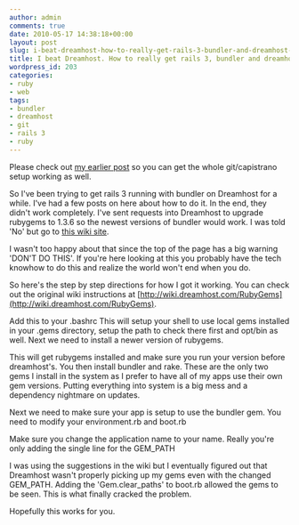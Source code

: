 ```yaml
---
author: admin
comments: true
date: 2010-05-17 14:38:18+00:00
layout: post
slug: i-beat-dreamhost-how-to-really-get-rails-3-bundler-and-dreamhost-working
title: I beat Dreamhost. How to really get rails 3, bundler and dreamhost working.
wordpress_id: 203
categories:
- ruby
- web
tags:
- bundler
- dreamhost
- git
- rails 3
- ruby
---
```


Please check out [my earlier post](http://blog.joeygeiger.com/2010/02/08/rails-3-bundler-git-and-dreamhost/) so you can get the whole git/capistrano setup working as well.

So I've been trying to get rails 3 running with bundler on Dreamhost for a while. I've had a few posts on here about how to do it. In the end, they didn't work completely. I've sent requests into Dreamhost to upgrade rubygems to 1.3.6 so the newest versions of bundler would work. I was told 'No' but go to [this wiki site](http://wiki.dreamhost.com/RubyGems).

I wasn't too happy about that since the top of the page has a big warning 'DON'T DO THIS'. If you're here looking at this you probably have the tech knowhow to do this and realize the world won't end when you do.

So here's the step by step directions for how I got it working.
You can check out the original wiki instructions at [http://wiki.dreamhost.com/RubyGems](http://wiki.dreamhost.com/RubyGems).

Add this to your .bashrc
This will setup your shell to use local gems installed in your .gems directory, setup the path to check there first and opt/bin as well.  Next we need to install a newer version of rubygems. 

This will get rubygems installed and make sure you run your version before dreamhost's. You then install bundler and rake. These are the only two gems I install in the system as I prefer to have all of my apps use their own gem versions. Putting everything into system is a big mess and a dependency nightmare on updates.

Next we need to make sure your app is setup to use the bundler gem. You need to modify your environment.rb and boot.rb

Make sure you change the application name to your name. Really you're only adding the single line for the GEM_PATH 

I was using the suggestions in the wiki but I eventually figured out that Dreamhost wasn't properly picking up my gems even with the changed GEM_PATH. Adding the 'Gem.clear_paths' to boot.rb allowed the gems to be seen. This is what finally cracked the problem.

Hopefully this works for you.
